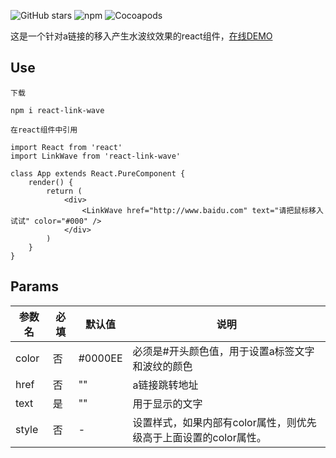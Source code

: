 ![GitHub stars](https://img.shields.io/github/stars/Willworkgogogo/react-link-wave.svg?style=social)
![npm](https://img.shields.io/npm/v/react-link-wave.svg)
![Cocoapods](https://img.shields.io/cocoapods/l/m.svg)

这是一个针对a链接的移入产生水波纹效果的react组件，[在线DEMO](https://willworkgogogo.github.io/react-link-wave/)

## Use

`下载`

```shell
npm i react-link-wave
```

`在react组件中引用`

```shell
import React from 'react'
import LinkWave from 'react-link-wave'

class App extends React.PureComponent {
    render() {
        return (
            <div>
                <LinkWave href="http://www.baidu.com" text="请把鼠标移入试试" color="#000" />
            </div>
        )
    }
}
```

## Params

参数名 | 必填 | 默认值 | 说明
---------|----------|---------| ---
 color | 否 | #0000EE | 必须是#开头颜色值，用于设置a标签文字和波纹的颜色
 href | 否 | "" | a链接跳转地址
 text | 是 | ""| 用于显示的文字
 style | 否 | - | 设置样式，如果内部有color属性，则优先级高于上面设置的color属性。
